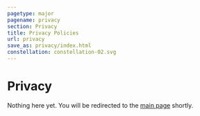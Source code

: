 ```yaml
---
pagetype: major
pagename: privacy
section: Privacy
title: Privacy Policies
url: privacy
save_as: privacy/index.html
constellation: constellation-02.svg
---
```


# Privacy

<head>
  <meta http-equiv="refresh" content="3;url=https://ipfs.io" />
</head>
<body>
  Nothing here yet. You will be redirected to the <a href="http://ipfs.io">main page</a> shortly.
</body>
